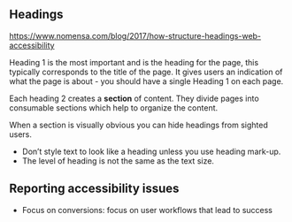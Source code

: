 ## Headings
https://www.nomensa.com/blog/2017/how-structure-headings-web-accessibility

Heading 1 is the most important and is the heading for the page, this typically corresponds to the title of the page. It gives users an indication of what the page is about - you should have a single Heading 1 on each page.

Each heading 2 creates a **section** of content. They divide pages into consumable sections which help to organize the content.

When a section is visually obvious you can hide headings from sighted users.

- Don’t style text to look like a heading unless you use heading mark-up.
- The level of heading is not the same as the text size.

## Reporting accessibility issues
- Focus on conversions: focus on user workflows that lead to success
